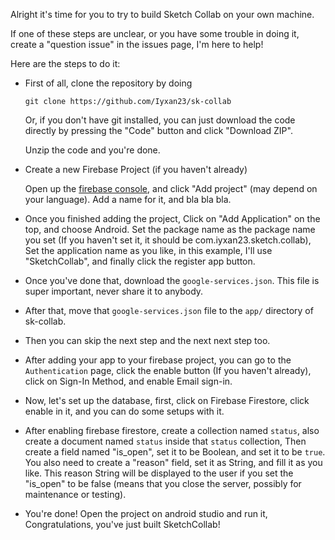 Alright it's time for you to try to build Sketch Collab on your own machine.

If one of these steps are unclear, or you have some trouble in doing it, create a "question issue" in the issues page, I'm here to help!

Here are the steps to do it:
 - First of all, clone the repository by doing
   ```
   git clone https://github.com/Iyxan23/sk-collab
   ```
   Or, if you don't have git installed, you can just download the code directly by pressing the "Code" button and click "Download ZIP".

   Unzip the code and you're done.
 - Create a new Firebase Project (if you haven't already)

   Open up the [firebase console](https://console.firebase.google.com/), and click "Add project" (may depend on your language). Add a name for it, and bla bla bla.

 - Once you finished adding the project, Click on "Add Application" on the top, and choose Android. Set the package name as the package name you set (If you haven't set it, it should be com.iyxan23.sketch.collab), Set the application name as you like, in this example, I'll use "SketchCollab", and finally click the register app button.

 - Once you've done that, download the `google-services.json`. This file is super important, never share it to anybody.
 - After that, move that `google-services.json` file to the `app/` directory of sk-collab.
 - Then you can skip the next step and the next next step too.

 - After adding your app to your firebase project, you can go to the `Authentication` page, click the enable button (If you haven't already), click on Sign-In Method, and enable Email sign-in.
 - Now, let's set up the database, first, click on Firebase Firestore, click enable in it, and you can do some setups with it.
 - After enabling firebase firestore, create a collection named `status`, also create a document named `status` inside that `status` collection, Then create a field named "is_open", set it to be Boolean, and set it to be `true`. You also need to create a "reason" field, set it as String, and fill it as you like. This reason String will be displayed to the user if you set the "is_open" to be false (means that you close the server, possibly for maintenance or testing).
 - You're done! Open the project on android studio and run it, Congratulations, you've just built SketchCollab!